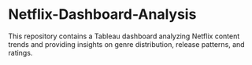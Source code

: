 # Netflix-Dashboard-Analysis
This repository contains a Tableau dashboard analyzing Netflix content trends and providing insights on genre distribution, release patterns, and ratings.
